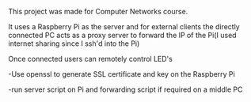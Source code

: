 This project was made for Computer Networks course. 

It uses a Raspberry Pi as the server and for external clients the directly connected PC acts as a proxy server to forward the IP of the Pi(I used internet sharing since I ssh'd into the Pi)

Once connected users can remotely control LED's 

-Use openssl to generate SSL certificate and key on the Raspberry Pi

-run server script on Pi and forwarding script if required on a middle PC
